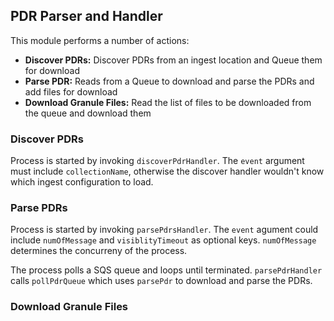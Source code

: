 ## PDR Parser and Handler

This module performs a number of actions:

- **Discover PDRs:** Discover PDRs from an ingest location and Queue them for download
- **Parse PDR:** Reads from a Queue to download and parse the PDRs and add files for download
- **Download Granule Files:** Read the list of files to be downloaded from the queue and download them

### Discover PDRs

Process is started by invoking `discoverPdrHandler`. The `event` argument must include `collectionName`, otherwise the discover handler wouldn't know which ingest configuration to load.

### Parse PDRs

Process is started by invoking `parsePdrsHandler`. The `event` agument could include `numOfMessage` and `visiblityTimeout` as optional keys. `numOfMessage` determines the concurreny of the process.

The process polls a SQS queue and loops until terminated. `parsePdrHandler` calls `pollPdrQueue` which uses `parsePdr` to download and parse the PDRs.


### Download Granule Files
